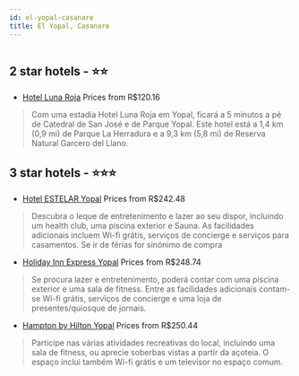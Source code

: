 ```yaml
---
id: el-yopal-casanare
title: El Yopal, Casanare
---
```


<center><img src="https://i.travelapi.com/hotels/9000000/8380000/8375700/8375671/70b9c905_z.jpg" alt="" /></center>


##  2 star hotels - ⭐️⭐️

-    [Hotel Luna Roja](https://www.hurb.com/br/aud/https://www.hurb.com/br/hotels/el-yopal/hotel-luna-roja-HT-YM4Q?cmp=18055) Prices from R$120.16
   > Com uma estadia Hotel Luna Roja em Yopal, ficará a 5 minutos a pé de Catedral de San José e de Parque Yopal. Este hotel está a 1,4 km (0,9 mi) de Parque La Herradura e a 9,3 km (5,8 mi) de Reserva Natural Garcero del Llano.

##  3 star hotels - ⭐️⭐️⭐️

-    [Hotel ESTELAR Yopal](https://www.hurb.com/br/aud/https://www.hurb.com/br/hotels/el-yopal/hotel-estelar-yopal-HT-P7DT?cmp=18055) Prices from R$242.48
   > Descubra o leque de entretenimento e lazer ao seu dispor, incluindo um health club, uma piscina exterior e Sauna. As facilidades adicionais incluem Wi-fi grátis, serviços de concierge e serviços para casamentos. Se ir de férias for sinónimo de compra
-    [Holiday Inn Express Yopal](https://www.hurb.com/br/aud/https://www.hurb.com/br/hotels/el-yopal/holiday-inn-express-yopal-HT-MBAO?cmp=18055) Prices from R$248.74
   > Se procura lazer e entretenimento, poderá contar com uma piscina exterior e uma sala de fitness. Entre as facilidades adicionais contam-se Wi-fi grátis, serviços de concierge e uma loja de presentes/quiosque de jornais.
-    [Hampton by Hilton Yopal](https://www.hurb.com/br/aud/https://www.hurb.com/br/hotels/el-yopal/hampton-by-hilton-yopal-HT-HLN6?cmp=18055) Prices from R$250.44
   > Participe nas várias atividades recreativas do local, incluindo uma sala de fitness, ou aprecie soberbas vistas a partir da açoteia. O espaço inclui também Wi-fi grátis e um televisor no espaço comum.
